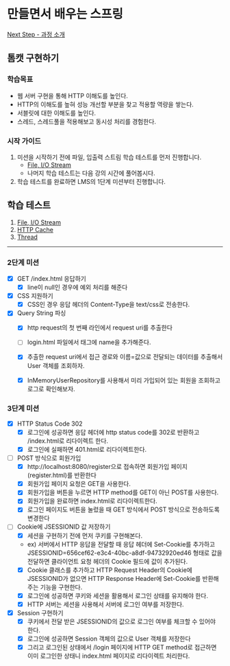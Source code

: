 # 만들면서 배우는 스프링
[Next Step - 과정 소개](https://edu.nextstep.camp/c/4YUvqn9V)

## 톰캣 구현하기

### 학습목표
- 웹 서버 구현을 통해 HTTP 이해도를 높인다.
- HTTP의 이해도를 높혀 성능 개선할 부분을 찾고 적용할 역량을 쌓는다.
- 서블릿에 대한 이해도를 높인다.
- 스레드, 스레드풀을 적용해보고 동시성 처리를 경험한다.

### 시작 가이드
1. 미션을 시작하기 전에 파일, 입출력 스트림 학습 테스트를 먼저 진행합니다.
   - [File, I/O Stream](study/src/test/java/study)
   - 나머지 학습 테스트는 다음 강의 시간에 풀어봅시다.
2. 학습 테스트를 완료하면 LMS의 1단계 미션부터 진행합니다.

## 학습 테스트
1. [File, I/O Stream](study/src/test/java/study)
2. [HTTP Cache](study/src/test/java/cache)
3. [Thread](study/src/test/java/thread)

---

### 2단계 미션

- [X] GET /index.html 응답하기
  - [X] line이 null인 경우에 예외 처리를 해준다
- [X] CSS 지원하기
  - [X] CSS인 경우 응답 헤더의 Content-Type을 text/css로 전송한다.
- [X] Query String 파싱
  - [X] http request의 첫 번째 라인에서 request uri를 추출한다
  - [ ] login.html 파일에서 태그에 name을 추가해준다.
  - [X] 추출한 request uri에서 접근 경로와 이름=값으로 전달되는 데이터를 추출해서 User 객체를 조회하자.
  - [X] InMemoryUserRepository를 사용해서 미리 가입되어 있는 회원을 조회하고 로그로 확인해보자.




### 3단계 미션

- [X] HTTP Status Code 302
  - [X] 로그인에 성공하면 응답 헤더에 http status code를 302로 반환하고 /index.html로 리다이렉트 한다.
  - [X] 로그인에 실패하면 401.html로 리다이렉트한다.
- [ ] POST 방식으로 회원가입
  - [X] http://localhost:8080/register으로 접속하면 회원가입 페이지(register.html)를 반환한다
  - [X] 회원가입 페이지 요청은 GET을 사용한다.
  - [X] 회원가입을 버튼을 누르면 HTTP method를 GET이 아닌 POST를 사용한다.
  - [X] 회원가입을 완료하면 index.html로 리다이렉트한다.
  - [X] 로그인 페이지도 버튼을 눌렀을 때 GET 방식에서 POST 방식으로 전송하도록 변경한다
- [ ] Cookie에 JSESSIONID 값 저장하기
  - [X] 세션을 구현하기 전에 먼저 쿠키를 구현해본다.
  - ex) 서버에서 HTTP 응답을 전달할 때 응답 헤더에 Set-Cookie를 추가하고 JSESSIONID=656cef62-e3c4-40bc-a8df-94732920ed46 형태로 값을 전달하면 클라이언트 요청 헤더의 Cookie 필드에 값이 추가된다.
  - [X] Cookie 클래스를 추가하고 HTTP Request Header의 Cookie에 JSESSIONID가 없으면 HTTP Response Header에 Set-Cookie를 반환해주는 기능을 구현한다.
  - [X] 로그인에 성공하면 쿠키와 세션을 활용해서 로그인 상태를 유지해야 한다.
  - [X] HTTP 서버는 세션을 사용해서 서버에 로그인 여부를 저장한다.

- [X] Session 구현하기
  - [X] 쿠키에서 전달 받은 JSESSIONID의 값으로 로그인 여부를 체크할 수 있어야 한다.
  - [X] 로그인에 성공하면 Session 객체의 값으로 User 객체를 저장한다
  - [X] 그리고 로그인된 상태에서 /login 페이지에 HTTP GET method로 접근하면 이미 로그인한 상태니 index.html 페이지로 리다이렉트 처리한다.